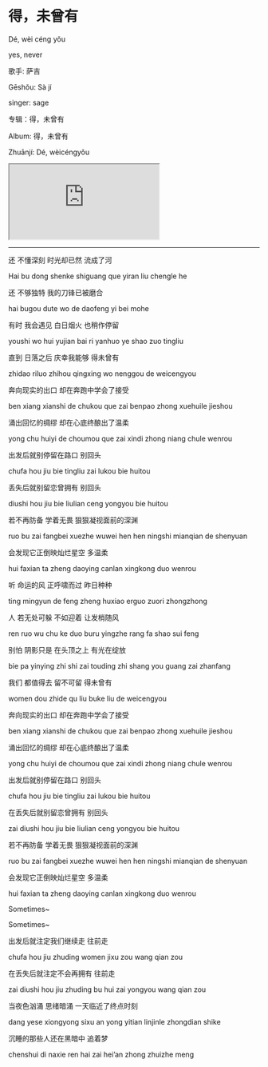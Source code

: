 # 得，未曾有

Dé, wèi céng yǒu

yes, never


歌手: 萨吉

Gēshǒu: Sà jí

singer: sage


专辑：得，未曾有

Album: 得，未曾有

Zhuānjí: Dé, wèicéngyǒu


<div class="video-container">
  <iframe
  src="https://www.youtube.com/embed/hMxCqw9b7hI"
  allowfullscreen="allowfullscreen">
  </iframe>
</div>

---

还 不懂深刻 时光却已然 流成了河

Hai bu dong shenke shiguang que yiran liu chengle he

还 不够独特 我的刀锋已被磨合

hai bugou dute wo de daofeng yi bei mohe

有时 我会遇见 白日烟火 也稍作停留

youshi wo hui yujian bai ri yanhuo ye shao zuo tingliu

直到 日落之后 庆幸我能够 得未曾有

zhidao riluo zhihou qingxing wo nenggou de weicengyou



奔向现实的出口 却在奔跑中学会了接受

ben xiang xianshi de chukou que zai benpao zhong xuehuile jieshou

涌出回忆的绸缪 却在心底终酿出了温柔

yong chu huiyi de choumou que zai xindi zhong niang chule wenrou

出发后就别停留在路口 别回头

chufa hou jiu bie tingliu zai lukou bie huitou

丢失后就别留恋曾拥有 别回头

diushi hou jiu bie liulian ceng yongyou bie huitou



若不再防备 学着无畏 狠狠凝视面前的深渊

ruo bu zai fangbei xuezhe wuwei hen hen ningshi mianqian de shenyuan

会发现它正倒映灿烂星空 多温柔

hui faxian ta zheng daoying canlan xingkong duo wenrou

听 命运的风 正呼啸而过 昨日种种

ting mingyun de feng zheng huxiao erguo zuori zhongzhong

人 若无处可躲 不如迎着 让发梢随风

ren ruo wu chu ke duo buru yingzhe rang fa shao sui feng



别怕 阴影只是 在头顶之上 有光在绽放

bie pa yinying zhi shi zai touding zhi shang you guang zai zhanfang

我们 都值得去 留不可留 得未曾有

women dou zhide qu liu buke liu de weicengyou

奔向现实的出口 却在奔跑中学会了接受

ben xiang xianshi de chukou que zai benpao zhong xuehuile jieshou

涌出回忆的绸缪 却在心底终酿出了温柔

yong chu huiyi de choumou que zai xindi zhong niang chule wenrou



出发后就别停留在路口 别回头

chufa hou jiu bie tingliu zai lukou bie huitou

在丢失后就别留恋曾拥有 别回头

zai diushi hou jiu bie liulian ceng yongyou bie huitou

若不再防备 学着无畏 狠狠凝视面前的深渊

ruo bu zai fangbei xuezhe wuwei hen hen ningshi mianqian de shenyuan

会发现它正倒映灿烂星空 多温柔

hui faxian ta zheng daoying canlan xingkong duo wenrou



Sometimes~

Sometimes~

出发后就注定我们继续走 往前走

chufa hou jiu zhuding women jixu zou wang qian zou

在丢失后就注定不会再拥有 往前走

zai diushi hou jiu zhuding bu hui zai yongyou wang qian zou



当夜色汹涌 思绪暗涌 一天临近了终点时刻

dang yese xiongyong sixu an yong yitian linjinle zhongdian shike

沉睡的那些人还在黑暗中 追着梦

chenshui di naxie ren hai zai hei’an zhong zhuizhe meng
